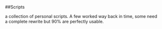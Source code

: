 ##Scripts

a collection of personal scripts. A few worked way back in time, some need a complete rewrite but 90% are perfectly usable.
